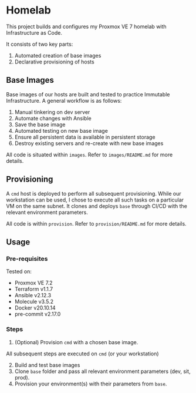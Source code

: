 # Homelab
This project builds and configures my Proxmox VE 7 homelab with Infrastructure
as Code.

It consists of two key parts:
1. Automated creation of base images
2. Declarative provisioning of hosts

## Base Images
Base images of our hosts are built and tested to practice Immutable
Infrastructure. A general workflow is as follows:

1. Manual tinkering on dev server
2. Automate changes with Ansible
3. Save the base image
4. Automated testing on new base image
5. Ensure all persistent data is available in persistent storage
6. Destroy existing servers and re-create with new base images

All code is situated within `images`. Refer to `images/README.md` for more
details.

## Provisioning
A `cmd` host is deployed to perform all subsequent provisioning. While
our workstation can be used, I chose to execute all such tasks on a particular
VM on the same subnet. It clones and deploys `base` through CI/CD with the
relevant environment parameters.

All code is within `provision`. Refer to `provision/README.md` for more details.

## Usage
### Pre-requisites
Tested on:
- Proxmox VE 7.2
- Terraform v1.1.7
- Ansible v2.12.3
- Molecule v3.5.2
- Docker v20.10.14
- pre-commit v2.17.0

### Steps
1. (Optional) Provision `cmd` with a chosen base image.

All subsequent steps are executed on `cmd` (or your workstation)

2. Build and test base images
3. Clone `base` folder and pass all relevant environment parameters (dev,
   sit, prod).
4. Provision your environment(s) with their parameters from `base`.
